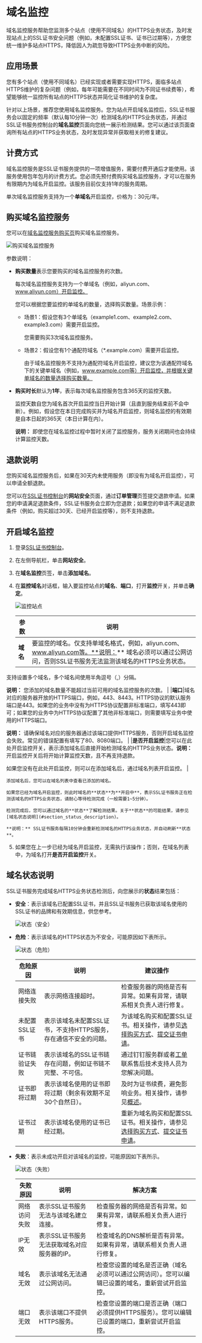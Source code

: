 # 域名监控

域名监控服务帮助您监测多个站点（使用不同域名）的HTTPS业务状态，及时发现站点上的SSL证书安全问题（例如，未配置SSL证书、证书已过期等），方便您统一维护多站点HTTPS，降低因人为疏忽导致HTTPS业务中断的风险。

## 应用场景

您有多个站点（使用不同域名）已经实现或者需要实现HTTPS，面临多站点HTTPS维护的复杂问题（例如，每年可能需要在不同时间为不同证书续费等），希望能够统一监控所有站点的HTTPS状态并简化证书维护的复杂度。

针对以上场景，推荐您使用域名监控服务。您为站点开启域名监控后，SSL证书服务会以固定的频率（默认每10分钟一次）检测域名的HTTPS业务状态，并通过SSL证书服务控制台的**域名监控**页面向您统一展示检测结果。您可以通过该页面查询所有站点的HTTPS业务状态，及时发现异常并获取相关的修复建议。

## 计费方式

域名监控服务是SSL证书服务提供的一项增值服务，需要付费开通后才能使用。该服务使用包年包月的计费方式。您必须先预付费购买域名监控服务，才可以在服务有限期内为域名开启监控。该服务目前仅支持1年的服务周期。

单次域名监控服务支持为一个**单域名**开启监控，价格为：30元/年。

## 购买域名监控服务

您可以在[域名监控服务购买页](https://pre-common-buy.aliyun.com/?commodityCode=cas_value_public_cn&request=%7B%22product%22%3A%22domain_product%22%2C%22ord_time%22%3A%221%3AYear%22%7D)购买域名监控服务。

![购买域名监控服务](https://static-aliyun-doc.oss-accelerate.aliyuncs.com/assets/img/zh-CN/3893283261/p283014.png)

参数说明：

-   **购买数量**表示您要购买的域名监控服务的次数。

    每次域名监控服务支持为一个单域名（例如，aliyun.com、www.aliyun.com）开启监控。

    您可以根据您要监控的单域名的数量，选择购买数量。场景示例：

    -   场景1：假设您有3个单域名（example1.com、example2.com、example3.com）需要开启监控。

        您需要购买3次域名监控服务。

    -   场景2：假设您有1个通配符域名（\*.example.com）需要开启监控。

        由于域名监控服务不支持为通配符域名开启监控，建议您为该通配符域名下的关键单域名（例如，www.example.com等）开启监控，并根据关键单域名的数量选择购买数量。

-   **购买时长**默认为**1年**，表示每次域名监控服务包含365天的监控天数。

    监控天数自您为域名首次开启监控当日开始计算（且直到服务结束前不会中断）。例如，假设您在本日完成购买并为域名开启监控，则域名监控的有效期是自本日起的365天（本日计算在内）。

    **说明：** 即使您在域名监控过程中暂时关闭了监控服务，服务关闭期间也会持续计算监控天数。


## 退款说明

您购买域名监控服务后，如果在30天内未使用服务（即没有为域名开启监控），可以申请全额退款。

您可以在[SSL证书控制台](https://yundunnext.console.aliyun.com/?p=cas)的**网站安全**页面，通过**订单管理**页签提交退款申请。如果您的申请满足退款条件，SSL证书服务会立即为您退款；如果您的申请不满足退款条件（例如，购买超过30天、已经开启监控等），则不支持退款。

## 开启域名监控

1.  登录[SSL证书控制台](https://yundunnext.console.aliyun.com/?p=cas)。

2.  在左侧导航栏，单击**网站安全**。

3.  在**域名监控**页签，单击**添加域名**。

4.  在**监控域名**对话框，输入要监控站点的**域名**、**端口**，打开**监控**开关，并单击**确定**。

    ![监控站点](https://static-aliyun-doc.oss-accelerate.aliyuncs.com/assets/img/zh-CN/2063483261/p282769.png)

    |参数|说明|
    |--|--|
    |**域名**|要监控的域名。仅支持单域名格式，例如，aliyun.com、www.aliyun.com等。**说明：** 域名必须可以通过公网访问，否则SSL证书服务无法监测该域名的HTTPS业务状态。

支持设置多个域名，多个域名间使用半角逗号（,）分隔。

**说明：** 您添加的域名数量不能超过当前可用的域名监控服务的次数。 |
    |**端口**|域名对应的服务器开放的HTTPS端口，例如，443、8443。HTTPS协议的默认服务端口是443。如果您的业务中没有为HTTPS协议配置非标准端口，填写443即可；如果您的业务中为HTTPS协议配置了其他非标准端口，则需要填写业务中使用的HTTPS端口。

**说明：** 请确保域名对应的服务器通过该端口提供HTTPS服务，否则开启域名监控会失败。常见的错误配置有填写了80、8080端口。 |
    |**是否开启监控**|您可以在此处开启监控开关，表示添加域名后直接开始检测域名的HTTPS业务状态。**说明：** 开启监控开关后将开始计算监控天数，且不再支持退款。

如果您没有在此处开启监控，则可以在添加域名后，通过域名列表开启监控。 |

    添加域名后，您可以在域名列表中查看已添加的域名。

    如果您已经为域名开启监控，则此时域名的**状态**为**开启中**，表示SSL证书服务正在检测该域名的HTTPS业务状态，请耐心等待检测完成（一般需要1~5分钟）。

    检测完成后，您可以通过域名的**状态**了解检测结果。关于**状态**的可能结果，请参见[域名状态说明](#section_status_description)。

    **说明：** SSL证书服务每隔10分钟会重新检测域名的HTTPS业务状态，并自动刷新**状态**。

5.  如果您在上一步已经为域名开启监控，无需执行该操作；否则，在域名列表中，为域名打开**是否开启监控**开关。


## 域名状态说明

SSL证书服务完成域名HTTPS业务状态检测后，向您展示的**状态**结果包括：

-   **安全**：表示该域名已配置SSL证书，并且SSL证书服务已获取该域名使用的SSL证书的品牌和有效期信息，供您参考。

    ![状态（安全）](https://static-aliyun-doc.oss-accelerate.aliyuncs.com/assets/img/zh-CN/4079383261/p283980.png)

-   **危险**：表示该域名的HTTPS状态为不安全，可能原因如下表所示。

    ![状态（危险）](https://static-aliyun-doc.oss-accelerate.aliyuncs.com/assets/img/zh-CN/4079383261/p283981.png)

    |危险原因|说明|建议操作|
    |----|--|----|
    |网络连接失败|表示网络连接超时。|检查服务器的网络是否有异常。如果有异常，请联系相关负责人进行修复。|
    |未配置SSL证书|表示该域名未配置SSL证书，不支持HTTPS服务，存在通信不安全的问题。|为该域名购买和配置SSL证书。相关操作，请参见[选择购买方式](/cn.zh-CN/证书购买/选择购买方式.md)、[提交证书申请](/cn.zh-CN/证书申请/提交证书申请.md)。|
    |证书链验证失败|表示该域名的SSL证书链存在问题，例如证书链不完整、不可信。|通过钉钉服务群或者[工单](https://selfservice.console.aliyun.com/ticket/category/cas)联系售后技术支持人员为您解决问题。|
    |证书即将过期|表示该域名使用的证书即将过期（剩余有效期不足30个自然日）。|及时为证书续费，避免影响业务。相关操作，请参见[概述](/cn.zh-CN/证书托管与续费/概述.md)。|
    |证书过期|表示该域名使用的证书已经过期。|重新为域名购买和配置SSL证书。相关操作，请参见[选择购买方式](/cn.zh-CN/证书购买/选择购买方式.md)、[提交证书申请](/cn.zh-CN/证书申请/提交证书申请.md)。|

-   **失败**：表示未成功开启对该域名的监控，可能原因如下表所示。

    ![状态（失败）](https://static-aliyun-doc.oss-accelerate.aliyuncs.com/assets/img/zh-CN/4079383261/p283983.png)

    |失败原因|说明|解决方案|
    |----|--|----|
    |网络访问失败|表示SSL证书服务无法与该域名建立连接。|检查服务器的网络是否有异常。如果有异常，请联系相关负责人进行修复。|
    |IP无效|表示SSL证书服务无法获取域名对应服务器的IP。|检查域名的DNS解析是否有异常。如果有异常，请联系相关负责人进行修复。|
    |域名无效|表示该域名无法通过公网访问。|检查您设置的域名是否正确（域名必须可以通过公网访问）。您可以编辑已设置的域名，重新尝试开启监控。|
    |端口无效|表示该端口不提供HTTPS服务。|检查您设置的端口是否正确（端口必须提供HTTPS服务）。您可以编辑已设置的端口，重新尝试开启监控。|


